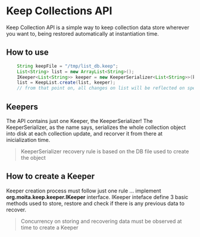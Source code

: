 # Keep Collections API

Keep Collection API is a simple way to keep collection data store wherever you want to, being restored automatically at instantiation time. 

## How to use
```Java
	String keepFile = "/tmp/list_db.keep";
	List<String> list = new ArrayList<String>();
	IKeeper<List<String>> keeper = new KeeperSerializer<List<String>>(keepFile);
	list = KeepList.create(list, keeper);
	// from that point on, all changes on list will be reflected on specified keepFile.
```

## Keepers

The API contains just one Keeper, the KeeperSerializer! The KeeperSerializer, as the name says, serializes the whole collection object into disk at each collection update, and recorver it from there at inicialization time.

> KeeperSerializer recovery rule is based on the DB file used to create the object

## How to create a Keeper

Keeper creation process must follow just one rule ... implement **org.moita.keep.keeper.IKeeper** interface. IKeeper inteface define 3 basic methods used to store, restore and check if there is any previous data to recover. 

> Concurrency on storing and recovering data must be observed at time to create a Keeper
